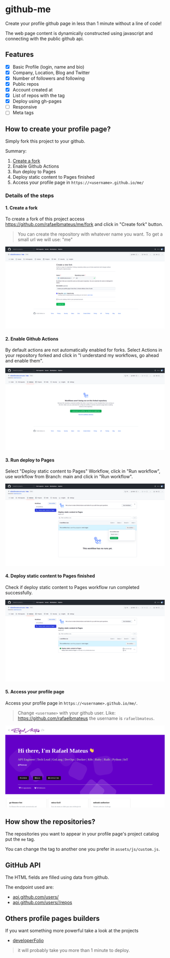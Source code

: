 # github-me

Create your profile github page in less than 1 minute without a line of code!

The web page content is dynamically constructed using javascript
and connecting with the public github api.

## Features

- [x] Basic Profile (login, name and bio)
- [x] Company, Location, Blog and Twitter
- [x] Number of followers and following
- [x] Public repos
- [x] Account created at
- [x] List of repos with the tag
- [x] Deploy using gh-pages
- [ ] Responsive
- [ ] Meta tags

## How to create your profile page?

Simply fork this project to your github.

Summary:

1. [Create a fork](https://github.com/rafaelbmateus/me/fork)
2. Enable Github Actions
3. Run deploy to Pages
4. Deploy static content to Pages finished
5. Access your profile page in `https://<username>.github.io/me/`

### Details of the steps

#### 1. Create a fork

To create a fork of this project access
https://github.com/rafaelbmateus/me/fork
and click in "Create fork" button.

> You can create the repository with whatever name you want.
  To get a small url we will use: "me"

![](/docs/1-create-fork.png)

#### 2. Enable Github Actions

By default actions are not automatically enabled for forks.
Select Actions in your repository forked and click in
"I understand my workflows, go ahead and enable them".

![](/docs/2-enable-actions.png)

#### 3. Run deploy to Pages

Select "Deploy static content to Pages" Workflow,
click in "Run workflow", use workflow from Branch: main
and click in "Run workflow".

![](/docs/3-run-deploy.png)

#### 4. Deploy static content to Pages finished

Check if deploy static content to Pages workflow
run completed successfully.

![](/docs/4-check-deploy.png)

#### 5. Access your profile page

Access your profile page
in `https://<username>.github.io/me/`.

> Change `<username>` with your github user. Like: https://github.com/rafaelbmateus
  the username is `rafaelbmateus`.

![](/docs/5-preview.png)

## How show the repositories?

The repositories you want to appear in your profile page's project catalog put the `me` tag.

You can change the tag to another one you prefer in `assets/js/custom.js`.

## GitHub API

The HTML fields are filled using data from github.

The endpoint used are:

- [api.github.com/users/<username>](https://api.github.com/users/rafaelbmateus)
- [api.github.com/users/<username>/repos](https://api.github.com/users/rafaelbmateus/repos)

## Others profile pages builders

If you want something more powerful take a look at the projects

- [developerFolio](https://github.com/saadpasta/developerFolio)

> it will probably take you more than 1 minute to deploy.
